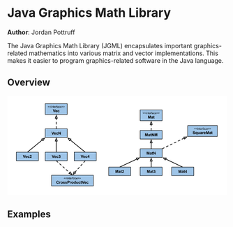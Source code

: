 # Java Graphics Math Library
**Author**: Jordan Pottruff

The Java Graphics Math Library (JGML) encapsulates important graphics-related mathematics into
various matrix and vector implementations. This makes it easier to program graphics-related software
in the Java language.

## Overview
![UML Diagram](img/uml-diagram.png)

## Examples

